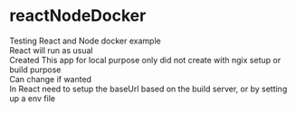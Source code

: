 # reactNodeDocker
Testing React and Node docker example  
React will run as usual  
Created This app for  local purpose only did not create with ngix setup or build purpose   
Can change if wanted   
In React need to setup the baseUrl based on the build server, or by setting up a env file   
